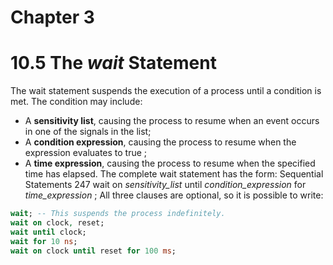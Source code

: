 # Chapter 3


# 10.5 The *wait* Statement

The wait statement suspends the execution of a process until a condition is met. The
condition may include:
- A **sensitivity list**, causing the process to resume when an event occurs in one of the
signals in the list;
- A **condition expression**, causing the process to resume when the expression evaluates to true ;
- A **time expression**, causing the process to resume when the specified time has
elapsed.
The complete wait statement has the form: 
Sequential Statements 247
wait on *sensitivity_list* until *condition_expression* for *time_expression* ;
All three clauses are optional, so it is possible to write:

```vhdl
wait; -- This suspends the process indefinitely.
wait on clock, reset;
wait until clock;
wait for 10 ns;
wait on clock until reset for 100 ms;
```
